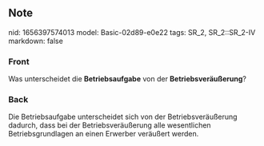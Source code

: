 ## Note
nid: 1656397574013
model: Basic-02d89-e0e22
tags: SR_2, SR_2::SR_2-IV
markdown: false

### Front
Was unterscheidet die <b>Betriebsaufgabe</b> von der
<b>Betriebsveräußerung</b>?

### Back
Die Betriebsaufgabe unterscheidet sich von der Betriebsveräußerung dadurch, dass bei der Betriebsveräußerung alle wesentlichen Betriebsgrundlagen an einen Erwerber veräußert werden.
